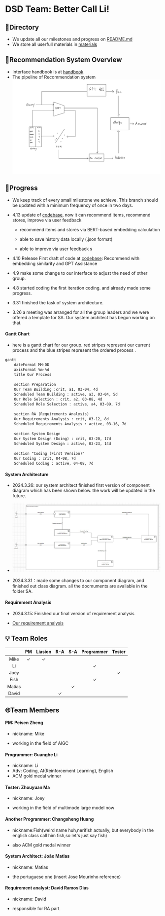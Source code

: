 # DSD Team: Better Call Li!

## 📒Directory

- We update all our milestones and progress on [README.md](./README.md) 
- We store all userfull materials in [materials](./materials) 


## 🌟Recommendation System Overview 
- Interface handbook is at [handbook](./materials/interface%20specification%20v.5.1.md)    
- The pipeline of Recommendation system 
    ![overview](pics/overview.jpg)




## 🚩Progress

- We keep track of every small milestone we achieve. This branch should be updated with a minimum frequency of once in two days. 

- 4.13 update of [codebase](./codebase/), now it can recommend items, recommend stores, improve via user feedback 

    - recommend items and stores via BERT-based embedding calculation

    - able to save history data locally (.json format) 

    - able to improve via user feedback s

- 4.10 Release First draft of code at [codebase](./codebase/): Recommend with embedding similarity and GPT Assistance 

- 4.9 make some change to our interface to adjust the need of other group.

- 4.8 started coding the first iteration coding. and already made some progress.

- 3.31 finished the task of system architecture. 

- 3.26 a meeting was arranged for all the group leaders and we were offered a template for SA. Our system architect has begun working on that.



#### Gantt Chart
 - here is a gantt chart for our group. red stripes represent our current process and the blue stripes represent the ordered process .
```mermaid
gantt
    dateFormat MM-DD
    axisFormat %m-%d
    title Our Process

    section Preparation
    Our Team Building :crit, a1, 03-04, 4d
    Scheduled Team Building : active, a3, 03-04, 5d
    Our Role Selection : crit, a2, 03-08, 4d
    Scheduled Role Selection : active, a4, 03-09, 7d

    section RA (Requirements Analysis)
    Our Requirements Analysis : crit, 03-12, 8d
    Scheduled Requirements Analysis : active, 03-16, 7d

    section System Design
    Our System Design (Doing) : crit, 03-20, 17d
    Scheduled System Design : active, 03-23, 14d

    section "Coding (First Version)"
    Our Coding : crit, 04-08, 7d
    Scheduled Coding : active, 04-08, 7d

```

#### System Architecture
 - 2024.3.26: our system architect finished first version of component diagram which has been shown below. the work will be updated in the future.
 - ![componentDiagram](pics/componentdia.png)

 - 2024.3.31：made some changes to our component diagram, and finished out class diagram. all the docmuments are available in the folder SA.


#### Requirement Analysis

- 2024.3.15: Finished our final version of requirement analysis

- [Our requirement analysis](./req-analysis/req_doc.md) 



## 💡 Team Roles

|        |      PM      |   Liasion    |     R-A      |     S-A      |  Programmer  |    Tester    |
| :----: | :----------: | :----------: | :----------: | :----------: | :----------: | :----------: |
|  Mike  | $\checkmark$ | $\checkmark$ |              |              |              |              |
|   Li   |              |              |              |              | $\checkmark$ |              |
|  Joey  |              |              |              |              |              | $\checkmark$ |
|  Fish  |              |              |              |              | $\checkmark$ |              |
| Matias |              |              |              | $\checkmark$ |              |              |
| David  |              |              | $\checkmark$ |              |              |              |







## 🌐Team Members

#### PM: Peisen Zheng
- nickname: Mike

- working in the field of AIGC

#### Programmer: Guanghe Li 

- nickname: Li
- Adv: Coding, AI(Reinforcement Learning), English
- ACM gold medal winner


#### Tester: Zhouyuan Ma
- nickname: Joey

- working in the field of multimode large model now


#### Another Programmer: Changsheng Huang
- nickname:Fish(weird name huh,nerifish actually, but everybody in the english class call him fish,so let's just say fish)

- also ACM gold medal winner

#### System Architect: João Matias
- nickname: Matias

- the portuguese one (insert Jose Mourinho reference)

#### Requirement analyst: David Ramos Dias
- nickname: David

- responsible for RA part
